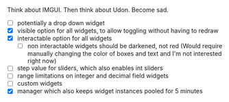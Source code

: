 
Think about IMGUI. Then think about Udon. Become sad.

- [ ] potentially a drop down widget
- [x] visible option for all widgets, to allow toggling without having to redraw
- [x] interactable option for all widgets
  - [ ] non interactable widgets should be darkened, not red (Would require manually changing the color of boxes and text and I'm not interested right now)
- [ ] step value for sliders, which also enables int sliders
- [ ] range limitations on integer and decimal field widgets
- [ ] custom widgets
- [x] manager which also keeps widget instances pooled for 5 minutes

